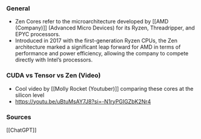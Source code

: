 ### General
- Zen Cores refer to the microarchitecture developed by [[AMD (Company)]] (Advanced Micro Devices) for its Ryzen, Threadripper, and EPYC processors. 
- Introduced in 2017 with the first-generation Ryzen CPUs, the Zen architecture marked a significant leap forward for AMD in terms of performance and power efficiency, allowing the company to compete directly with Intel’s processors. 

### CUDA vs Tensor vs Zen (Video)
- Cool video by [[Molly Rocket (Youtuber)]] comparing these cores at the silicon level
- https://youtu.be/uBtuMsAY7J8?si=-N1ryPGIGZbK2Nr4

### Sources
[[ChatGPT]]